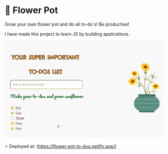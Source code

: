 # 🌻 Flower Pot

Grow your own flower pot and do all to-do`s! Be productive!

I have made this project to learn JS by building applications.

![Flower Pot of to-do`s](https://github.com/OlaCharn/js-flower-pot-to-do-animation/blob/main/screenshot.png?raw=true)



⭐ Deployed at: (<https://flower-pot-to-dos.netlify.app/>)
